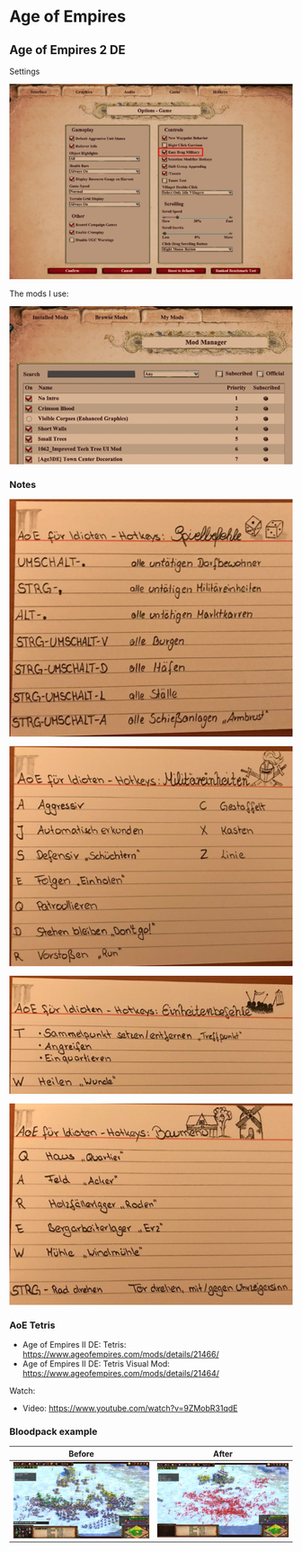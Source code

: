 # Age of Empires

## Age of Empires 2 DE

Settings

![AOE2DESettings](_aoe2de_settings.jpg)

The mods I use:

![AOE2DEMods](_aoe2de_mods.jpg)

### Notes

![aoeIIDE-codes](_aoeIIDE-codes1.jpg)

![aoeIIDE-codes](_aoeIIDE-codes2.jpg)

![aoeIIDE-codes](_aoeIIDE-codes3.jpg)

![aoeIIDE-codes](_aoeIIDE-codes4.jpg)

### AoE Tetris

- Age of Empires II DE: Tetris: <https://www.ageofempires.com/mods/details/21466/>
- Age of Empires II DE: Tetris Visual Mod: <https://www.ageofempires.com/mods/details/21464/>

Watch:

- Video: <https://www.youtube.com/watch?v=9ZMobR31qdE>

### Bloodpack example

| Before                                          | After                                          |
|-------------------------------------------------|------------------------------------------------|
| ![AOE2DEBeforeBlood](_aoe2de_bloodexample1.jpg) | ![AOE2DEafterblood](_aoe2de_bloodexample2.jpg) |
